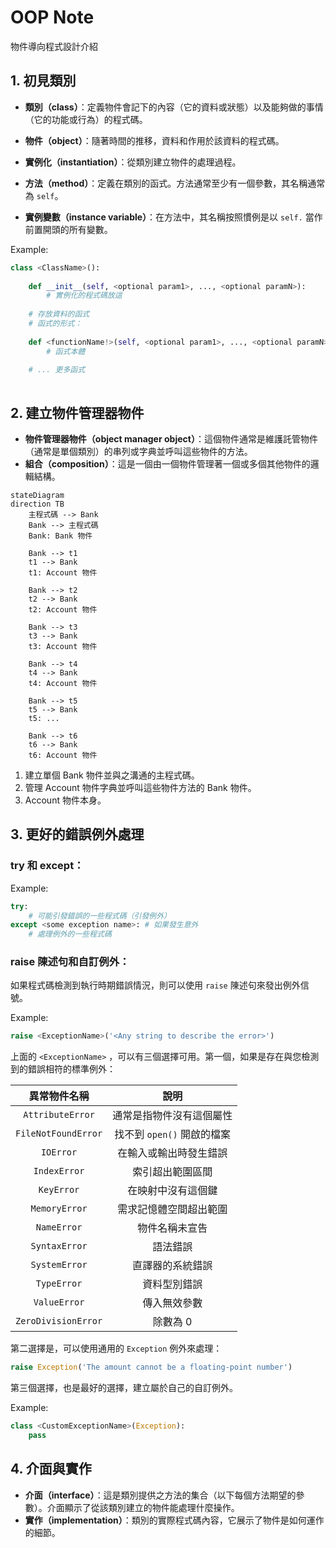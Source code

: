 # OOP Note

物件導向程式設計介紹

## 1. 初見類別

- **類別（class）**：定義物件會記下的內容（它的資料或狀態）以及能夠做的事情（它的功能或行為）的程式碼。
- **物件（object）**：隨著時間的推移，資料和作用於該資料的程式碼。

- **實例化（instantiation）**：從類別建立物件的處理過程。

- **方法（method）**：定義在類別的函式。方法通常至少有一個參數，其名稱通常為 `self`。
- **實例變數（instance variable）**：在方法中，其名稱按照慣例是以 `self.` 當作前置開頭的所有變數。

Example:
```python
class <ClassName>():
    
    def __init__(self, <optional param1>, ..., <optional paramN>):
        # 實例化的程式碼放這
        
	# 存放資料的函式
    # 函式的形式：
    
    def <functionName!>(self, <optional param1>, ..., <optional paramN>):
        # 函式本體
    
    # ... 更多函式
    
```

## 2. 建立物件管理器物件

- **物件管理器物件（object manager object）**：這個物件通常是維護託管物件（通常是單個類別）的串列或字典並呼叫這些物件的方法。
- **組合（composition）**：這是一個由一個物件管理著一個或多個其他物件的邏輯結構。

```mermaid
stateDiagram
direction TB
	主程式碼 --> Bank
	Bank --> 主程式碼
	Bank: Bank 物件
	
	Bank --> t1
	t1 --> Bank
	t1: Account 物件
	
	Bank --> t2
	t2 --> Bank
	t2: Account 物件
	
	Bank --> t3
	t3 --> Bank
	t3: Account 物件
	
	Bank --> t4
	t4 --> Bank
	t4: Account 物件
	
	Bank --> t5
	t5 --> Bank
	t5: ...
	
	Bank --> t6
	t6 --> Bank
	t6: Account 物件
```

1. 建立單個 Bank 物件並與之溝通的主程式碼。
2. 管理 Account 物件字典並呼叫這些物件方法的 Bank 物件。
3. Account 物件本身。

## 3. 更好的錯誤例外處理

### try 和 except：

Example:

```python
try:
    # 可能引發錯誤的一些程式碼（引發例外）
except <some exception name>: # 如果發生意外
    # 處理例外的一些程式碼
```

### raise 陳述句和自訂例外：

如果程式碼檢測到執行時期錯誤情況，則可以使用 `raise` 陳述句來發出例外信號。

Example:

```python
raise <ExceptionName>('<Any string to describe the error>')
```

上面的 `<ExceptionName>` ，可以有三個選擇可用。第一個，如果是存在與您檢測到的錯誤相符的標準例外：

|    異常物件名稱     |            說明            |
| :-----------------: | :------------------------: |
|  `AttributeError`   |  通常是指物件沒有這個屬性  |
| `FileNotFoundError` | 找不到 `open()` 開啟的檔案 |
|      `IOError`      |   在輸入或輸出時發生錯誤   |
|    `IndexError`     |      索引超出範圍區間      |
|     `KeyError`      |     在映射中沒有這個鍵     |
|    `MemoryError`    |   需求記憶體空間超出範圍   |
|     `NameError`     |       物件名稱未宣告       |
|    `SyntaxError`    |          語法錯誤          |
|    `SystemError`    |      直譯器的系統錯誤      |
|     `TypeError`     |        資料型別錯誤        |
|    `ValueError`     |        傳入無效參數        |
| `ZeroDivisionError` |          除數為 0          |

第二選擇是，可以使用通用的 `Exception` 例外來處理：

```python
raise Exception('The amount cannot be a floating-point number')
```

第三個選擇，也是最好的選擇，建立屬於自己的自訂例外。

Example:

```python
class <CustomExceptionName>(Exception):
    pass
```

## 4. 介面與實作

- **介面（interface）**：這是類別提供之方法的集合（以下每個方法期望的參數）。介面顯示了從該類別建立的物件能處理什麼操作。
- **實作（implementation）**：類別的實際程式碼內容，它展示了物件是如何運作的細節。
